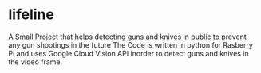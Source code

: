 # lifeline
A Small Project that helps detecting guns and knives in public to prevent any gun shootings in the future
The Code is written in python for Rasberry Pi and uses Google Cloud Vision API inorder to detect guns and knives in the video frame.
